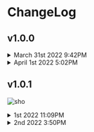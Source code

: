 # ChangeLog

## v1.0.0

<details>
  <summary>March 31st 2022 9:42PM</summary>
  <ul>
    <li>[+test]</li>
    <li>I'm just testing nothing much</li>
    <li>10:34PM</li>
    <br />
    <li>[+test#2]</li>
    <li>Still just testing</li>
  </ul>
</details>

<details>
  <summary>April 1st 2022 5:02PM</summary>
  <ul>
    <li>Hope this works</li>
    <li>[+test#3]</li>
    <br />
    <li>7:19PM</li>
    <li>
      .gitignore file, a few styles,test themes that'll probably not be used and
      thats about it
    </li>
    <li>[+change, +styles, +themes]</li>
  </ul>
</details>

## v1.0.1

![sho](src/assets/favicon.ico)

<details>
  <summary>1st 2022 11:09PM</summary>
  <ul>
    <li>[+version, +changes, +icon, +component, -todo]</li>
    <li>
      Updated to version 1.0.1 made a few changes here and there, added an icon,
      added a component, completed a todo
    </li>
  </ul>
</details>

<details>
  <summary>2nd 2022 3:50PM</summary>
  <ul>
    <li>[+changelog, +styles]</li>
    <li>
      Updated the look of the changelog, made changes in the styles sector
    </li>
    </ul>
</details>
